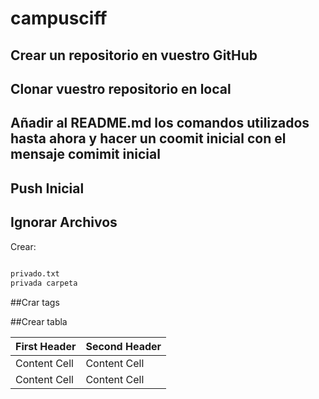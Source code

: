﻿# campusciff
## Crear un repositorio en vuestro GitHub
## Clonar vuestro repositorio en local
## Añadir al README.md los comandos utilizados hasta ahora y hacer un coomit inicial con el mensaje comimit inicial
## Push Inicial
## Ignorar Archivos
   Crear:
```sh
 
privado.txt
privada carpeta 

```
##Crar tags	

##Crear tabla

| First Header  | Second Header |
| ------------- | ------------- |
| Content Cell  | Content Cell  |
| Content Cell  | Content Cell  |



